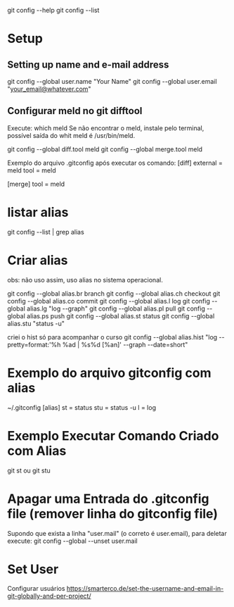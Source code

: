 git config --help
git config --list

# Setup
## Setting up name and e-mail address
git config --global user.name "Your Name"
git config --global user.email "your_email@whatever.com"

## Configurar meld no git difftool
Execute: which meld
Se não encontrar o meld, instale pelo terminal, possível saída do whit meld é /usr/bin/meld.

git config --global diff.tool meld
git config --global merge.tool meld

Exemplo do arquivo .gitconfig após executar os comando:
[diff]
	external = meld
	tool = meld

[merge]
    tool = meld


# listar alias
git config --list | grep alias

# Criar alias
obs: não uso assim, uso alias no sistema operacional.

git config --global alias.br branch
git config --global alias.ch checkout
git config --global alias.co commit
git config --global alias.l log
git config --global alias.lg "log --graph"
git config --global alias.pl pull
git config --global alias.ps push
git config --global alias.st status
git config --global alias.stu "status -u"

criei o hist só para acompanhar o curso
git config --global alias.hist "log --pretty=format:'%h %ad | %s%d [%an]' --graph --date=short"

# Exemplo do arquivo gitconfig com alias
~/.gitconfig
[alias]
	st = status
	stu = status -u
	l = log

# Exemplo Executar Comando Criado com Alias
git st ou git stu


# Apagar uma Entrada do .gitconfig file (remover linha do gitconfig file)
Supondo que exista a linha "user.mail" (o correto é user.email), para
deletar execute:
git config --global --unset user.mail

# Set User
Configurar usuários
https://smarterco.de/set-the-username-and-email-in-git-globally-and-per-project/
